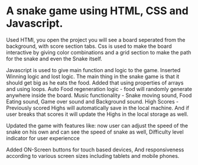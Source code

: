 # A snake game using HTML, CSS and Javascript. 
Used HTMl, you open the project you will see a board seperated from the background, with score section tabs. 
Css is used to make the board interactive by giving color combinations and a grid section to make the path for the snake and even the Snake itself.

Javascript is used to give main function and logic to the game. Inserted Winning logic and lost logic. 
The main thing in the snake game is that it should get big as he eats the food. Added that using properties of arrays and using loops.
Auto Food regeneration logic - food will randomly generate anywhere inside the board. 
Music functionality - Snake moving sound, Food Eating sound, Game over sound and Background sound. 
High Scores - Previously scored Highs will automatically save in the local machine. And if user breaks that scores it will update the Highs in the local storage as well.

Updated the game with features like: now user can adjust the speed of the snake on his own and can see the speed of snake as well, Difficulty level indicator for user experiencce

Added ON-Screen buttons for touch based devices, And responsiveness according to various screen sizes including tablets and mobile phones.
